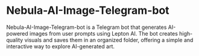 # Nebula-AI-Image-Telegram-bot
Nebula-AI-Image-Telegram-bot is a Telegram bot that generates AI-powered images from user prompts using Lepton AI. The bot creates high-quality visuals and saves them in an organized folder, offering a simple and interactive way to explore AI-generated art.
